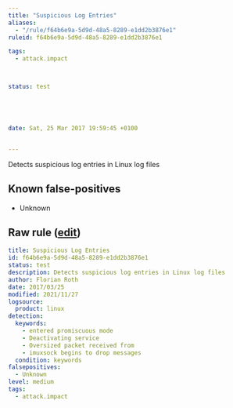 ```yaml
---
title: "Suspicious Log Entries"
aliases:
  - "/rule/f64b6e9a-5d9d-48a5-8289-e1dd2b3876e1"
ruleid: f64b6e9a-5d9d-48a5-8289-e1dd2b3876e1

tags:
  - attack.impact



status: test





date: Sat, 25 Mar 2017 19:59:45 +0100


---
```


Detects suspicious log entries in Linux log files

<!--more-->


## Known false-positives

* Unknown




## Raw rule ([edit](https://github.com/SigmaHQ/sigma/edit/master/rules/linux/builtin/lnx_shell_susp_log_entries.yml))
```yaml
title: Suspicious Log Entries
id: f64b6e9a-5d9d-48a5-8289-e1dd2b3876e1
status: test
description: Detects suspicious log entries in Linux log files
author: Florian Roth
date: 2017/03/25
modified: 2021/11/27
logsource:
  product: linux
detection:
  keywords:
    - entered promiscuous mode
    - Deactivating service
    - Oversized packet received from
    - imuxsock begins to drop messages
  condition: keywords
falsepositives:
  - Unknown
level: medium
tags:
  - attack.impact

```

